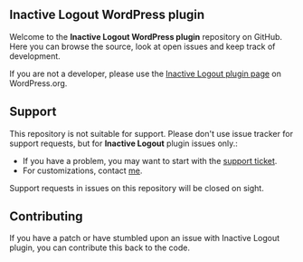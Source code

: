 ## Inactive Logout WordPress plugin

Welcome to the **Inactive Logout WordPress plugin** repository on GitHub. Here you can browse the source, look at open issues and keep track of development. 

If you are not a developer, please use the [Inactive Logout plugin page](https://wordpress.org/plugins/inactive-logout/) on WordPress.org.

## Support
This repository is not suitable for support. Please don't use issue tracker for support requests, but for **Inactive Logout** plugin issues only.:

* If you have a problem, you may want to start with the [support ticket](https://wordpress.org/support/plugin/inactive-logout/).
* For customizations, contact [me](https://deepenbajracharya.com.np/say-hello/).

Support requests in issues on this repository will be closed on sight.

## Contributing
If you have a patch or have stumbled upon an issue with Inactive Logout plugin, you can contribute this back to the code.
